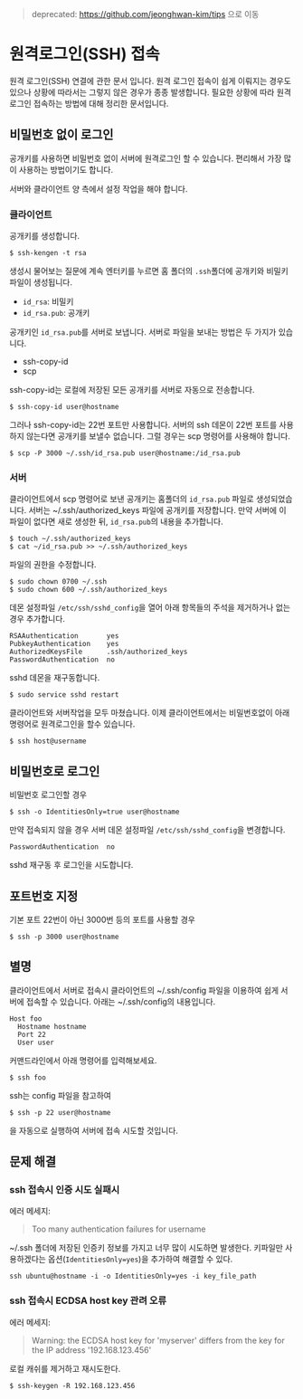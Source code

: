 > deprecated: https://github.com/jeonghwan-kim/tips 으로 이동 


원격로그인(SSH) 접속  
================

원격 로그인(SSH) 연결에 관한 문서 입니다.
원격 로그인 접속이 쉽게 이뤄지는 경우도 있으나 상황에 따라서는 그렇지 않은 경우가 종종 발생합니다.
필요한 상황에 따라 원격 로그인 접속하는 방법에 대해 정리한 문서입니다.


## 비밀번호 없이 로그인

공개키를 사용하면 비밀번호 없이 서버에 원격로그인 할 수 있습니다.
편리해서 가장 많이 사용하는 방법이기도 합니다.

서버와 클라이언트 양 측에서 설정 작업을 해야 합니다.

### 클라이언트

공개키를 생성합니다.

```
$ ssh-kengen -t rsa
```

생성시 물어보는 질문에 계속 엔터키를 누르면 홈 폴더의 `.ssh`폴더에 공개키와 비밀키 파일이 생성됩니다.

* `id_rsa`: 비밀키
* `id_rsa.pub`: 공개키

공개키인 `id_rsa.pub`를 서버로 보냅니다.
서버로 파일을 보내는 방법은 두 가지가 있습니다.

* ssh-copy-id
* scp

ssh-copy-id는 로컬에 저장된 모든 공개키를 서버로 자동으로 전송합니다.

```
$ ssh-copy-id user@hostname
```

그러나 ssh-copy-id는 22번 포트만 사용합니다.
서버의 ssh 데몬이 22번 포트를 사용하지 않는다면 공개키를 보낼수 없습니다.
그럴 경우는 scp 명령어를 사용해야 합니다.

```
$ scp -P 3000 ~/.ssh/id_rsa.pub user@hostname:/id_rsa.pub
```

### 서버

클라이언트에서 scp 명령어로 보낸 공개키는 홈폴더의 `id_rsa.pub` 파일로 생성되었습니다.
서버는 ~/.ssh/authorized_keys 파일에 공개키를 저장합니다.
만약 서버에 이 파일이 없다면 새로 생성한 뒤, `id_rsa.pub`의 내용을 추가합니다.

```
$ touch ~/.ssh/authorized_keys
$ cat ~/id_rsa.pub >> ~/.ssh/authorized_keys
```

파일의 권한을 수정합니다.

```
$ sudo chown 0700 ~/.ssh
$ sudo chown 600 ~/.ssh/authorized_keys
```

데몬 설정파일 `/etc/ssh/sshd_config`을 열어 아래 항목들의 주석을 제거하거나 없는 경우 추가합니다.

```
RSAAuthentication       yes
PubkeyAuthentication    yes
AuthorizedKeysFile      .ssh/authorized_keys
PasswordAuthentication  no
```

sshd 데몬을 재구동합니다.

```
$ sudo service sshd restart
```

클라이언트와 서버작업을 모두 마쳤습니다.
이제 클라이언트에서는 비밀번호없이 아래 명령어로 원격로그인을 할수 있습니다.

```
$ ssh host@username
```


## 비밀번호로 로그인

비밀번호 로그인할 경우

```
$ ssh -o IdentitiesOnly=true user@hostname
```

만약 접속되지 않을 경우 서버 데몬 설정파일 `/etc/ssh/sshd_config`을 변경합니다.

```
PasswordAuthentication  no
```

sshd 재구동 후 로그인을 시도합니다.


## 포트번호 지정

기본 포트 22번이 아닌 3000번 등의 포트를 사용할 경우

```
$ ssh -p 3000 user@hostname
```

## 별명

클라이언트에서 서버로 접속시 클라이언트의 ~/.ssh/config 파일을 이용하여 쉽게 서버에 접속할 수 있습니다.
아래는 ~/.ssh/config의 내용입니다.

```
Host foo
  Hostname hostname
  Port 22
  User user
```

커맨드라인에서 아래 명령어를 입력해보세요.

```
$ ssh foo
```

ssh는 config 파일을 참고하여

```
$ ssh -p 22 user@hostname
```

을 자동으로 실행하여 서버에 접속 시도할 것입니다.


## 문제 해결

### ssh 접속시 인증 시도 실패시

에러 메세지: 

> Too many authentication failures for username

~/.ssh 폴더에 저장된 인증키 정보를 가지고 너무 많이 시도하면 발생한다.
키파일만 사용하겠다는 옵션(`IdentitiesOnly=yes`)을 추가하여 해결할 수 있다.

```
ssh ubuntu@hostname -i -o IdentitiesOnly=yes -i key_file_path
```

### ssh 접속시 ECDSA host key 관려 오류 

에러 메세지: 

> Warning: the ECDSA host key for 'myserver' differs from the key for the IP address '192.168.123.456'

로컬 캐쉬를 제거하고 재시도한다.

```
$ ssh-keygen -R 192.168.123.456
```
